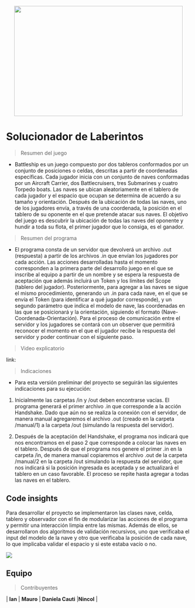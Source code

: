 <p align="center">
<img width="460" height="300" src="https://jesuitasaru.org/wp-content/uploads/2020/08/laberinto-6-1561965744-1030x633.jpg">
</p>

# Solucionador de Laberintos

> Resumen del juego
- Battleship es un juego compuesto por dos tableros conformados por un conjunto de posiciones o celdas, descritas a partir de coordenadas específicas. Cada jugador inicia con un conjunto de naves conformadas por un Aircraft Carrier, dos Battlecruisers, tres Submarines y cuatro Torpedo boats. Las naves se ubican aleatoriamente en el tablero de cada jugador y el espacio que ocupan se determina de acuerdo a su tamaño y orientación. Después de la ubicación de todas las naves, uno de los jugadores envía, a través de una coordenada, la posición en el tablero de su oponente en el que pretende atacar sus naves. El objetivo del juego es descubrir la ubicación de todas las naves del oponente y hundir a toda su flota, el primer jugador que lo consiga, es el ganador.

> Resumen del programa
- El programa consta de un servidor que devolverá un archivo .out (respuesta) a partir de los archivos .in que envían los jugadores por cada acción. Las acciones desarrolladas hasta el momento corresponden a la primera parte del desarrollo juego en el que se inscribe al equipo a partir de un nombre y se espera la respuesta de aceptación que además incluirá un Token y los límites del Scope (tablero del jugador). Posteriormente, para agregar a las naves se sigue el mismo procedimiento, generando un .in para cada nave, en el que se envía el Token (para identificar a qué jugador corresponde), y un segundo parámetro que indica el modelo de nave, las coordenadas en las que se posicionará y la orientación, siguiendo el formato (Nave-Coordenada-Orientación).
Para el proceso de comunicación entre el servidor y los jugadores se contará con un observer que permitirá reconocer el momento en el que el jugador recibe la respuesta del servidor y poder continuar con el siguiente paso.

> Video explicatorio

link:

> Indicaciones
- Para esta versión preliminar del proyecto se seguirán las siguientes indicaciones para su ejecución:
1. Inicialmente las carpetas /in y /out deben encontrarse vacías. El programa generará el primer archivo .in que corresponde a la acción Handshake. Dado que aún no se realiza la conexión con el servidor, de manera manual agregaremos el archivo .out (creado en la carpeta /manual/1) a la carpeta /out (simulando la respuesta del servidor).

2. Después de la aceptación del Handshake, el programa nos indicará que nos encontramos en el paso 2 que corresponde a colocar las naves en el tablero. Después de que el programa nos genere el primer .in en la carpeta /in, de manera manual copiaremos el archivo .out de la carpeta /manual/2 en la carpeta /out simulando la respuesta del servidor, que nos indicará si la posición ingresada es aceptada y se actualizará el tablero en un caso favorable. El proceso se repite hasta agregar a todas las naves en el tablero.

## Code insights

Para desarrollar el proyecto se implementaron las clases nave, celda, tablero y observador con el fin de modularizar las acciones de el programa y permitir una interacción limpia entre las mismas.
Además de ellos, se desarrollaron dos algoritmos de validación recursivos, uno que verificaba el input del modelo de la nave y otro que verificaba la posición de cada nave, lo que implicaba validar el espacio y si este estaba vacío o no.

<img src="https://github.com/utec-cs1103-2019-01/proyecto-battleship-estructurascontinuas/blob/master/Battleship.jpg">

## Equipo

> Contribuyentes

| <a target="_blank">**Ian**</a> | <a target="_blank">**Mauro**</a> | <a target="_blank">**Daniela Cauti**</a> |<a target="_blank">**Nincol**</a> |

